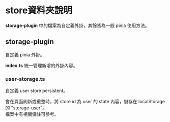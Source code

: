 # store資料夾說明

**storage-plugin** 中的檔案為自定義外掛，其餘皆為一般 pinia 使用方法。

## storage-plugin

自定義 pinia 外掛。

**index.ts** 統一管理新增的外掛內容。

### user-storage.ts

自定義 user store persistent。

會在頁面刷新或重整時，將 store id 為 user 的 state 內容，儲存在 localStorage 的 "storage-user"。  
檔案中有相關備註可參考。